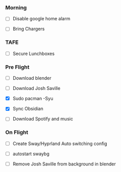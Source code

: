 
### Morning
- [ ] Disable google home alarm
- [ ] Bring Chargers


### TAFE
- [ ] Secure Lunchboxes


### Pre Flight
- [ ] Download blender
- [ ] Download Josh Saville
- [x] Sudo pacman -Syu
- [x] Sync Obsidian
- [ ] Download Spotify and music


### On Flight
- [ ] Create Sway/Hyprland Auto switching config
- [ ] autostart swaybg
- [ ] Remove Josh Saville from background in blender



